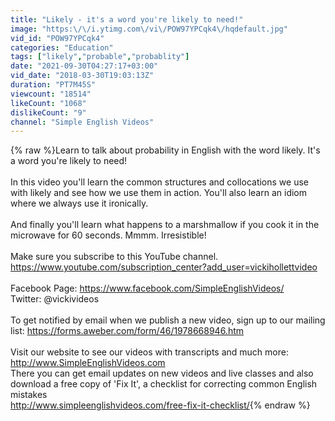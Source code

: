 ```yaml
---
title: "Likely - it's a word you're likely to need!"
image: "https:\/\/i.ytimg.com\/vi\/POW97YPCqk4\/hqdefault.jpg"
vid_id: "POW97YPCqk4"
categories: "Education"
tags: ["likely","probable","probablity"]
date: "2021-09-30T04:27:17+03:00"
vid_date: "2018-03-30T19:03:13Z"
duration: "PT7M45S"
viewcount: "18514"
likeCount: "1068"
dislikeCount: "9"
channel: "Simple English Videos"
---
```

{% raw %}Learn to talk about probability in English with the word likely. It's a word you're likely to need!<br /><br />In this video you'll learn the common structures and collocations we use with likely and see how we use them in action. You'll also learn an idiom where we always use it ironically. <br /><br />And finally you'll learn what happens to a marshmallow if you cook it in the microwave for 60 seconds. Mmmm. Irresistible!<br /><br />Make sure you subscribe to this YouTube channel. <br /><a rel="nofollow" target="blank" href="https://www.youtube.com/subscription_center?add_user=vickihollettvideo">https://www.youtube.com/subscription_center?add_user=vickihollettvideo</a><br /><br />Facebook Page:  <a rel="nofollow" target="blank" href="https://www.facebook.com/SimpleEnglishVideos/">https://www.facebook.com/SimpleEnglishVideos/</a> <br />Twitter:  @vickivideos <br /><br />To get notified by email when we publish a new video, sign up to our mailing list: <a rel="nofollow" target="blank" href="https://forms.aweber.com/form/46/1978668946.htm">https://forms.aweber.com/form/46/1978668946.htm</a><br /><br />Visit our website to see our videos with transcripts and much more: <a rel="nofollow" target="blank" href="http://www.SimpleEnglishVideos.com">http://www.SimpleEnglishVideos.com</a><br />There you can get email updates on new videos and live classes and also download a free copy of 'Fix It', a checklist for correcting common English mistakes <br /><a rel="nofollow" target="blank" href="http://www.simpleenglishvideos.com/free-fix-it-checklist/">http://www.simpleenglishvideos.com/free-fix-it-checklist/</a>{% endraw %}
